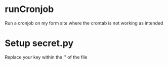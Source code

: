 # runCronjob
Run a cronjob on my form site where the crontab is not working as intended

# Setup secret.py
Replace your key within the '' of the file
